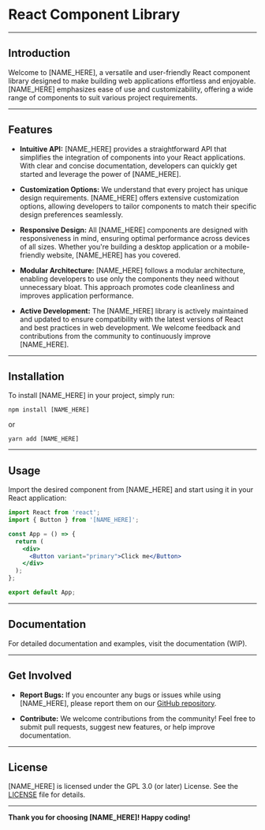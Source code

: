 # React Component Library

---

## Introduction

Welcome to [NAME_HERE], a versatile and user-friendly React component library designed to make building web applications effortless and enjoyable. [NAME_HERE] emphasizes ease of use and customizability, offering a wide range of components to suit various project requirements.

---

## Features

- **Intuitive API:** [NAME_HERE] provides a straightforward API that simplifies the integration of components into your React applications. With clear and concise documentation, developers can quickly get started and leverage the power of [NAME_HERE].

- **Customization Options:** We understand that every project has unique design requirements. [NAME_HERE] offers extensive customization options, allowing developers to tailor components to match their specific design preferences seamlessly.

- **Responsive Design:** All [NAME_HERE] components are designed with responsiveness in mind, ensuring optimal performance across devices of all sizes. Whether you're building a desktop application or a mobile-friendly website, [NAME_HERE] has you covered.

- **Modular Architecture:** [NAME_HERE] follows a modular architecture, enabling developers to use only the components they need without unnecessary bloat. This approach promotes code cleanliness and improves application performance.

- **Active Development:** The [NAME_HERE] library is actively maintained and updated to ensure compatibility with the latest versions of React and best practices in web development. We welcome feedback and contributions from the community to continuously improve [NAME_HERE].

---

## Installation

To install [NAME_HERE] in your project, simply run:

```
npm install [NAME_HERE]
```

or

```
yarn add [NAME_HERE]
```

---

## Usage

Import the desired component from [NAME_HERE] and start using it in your React application:

```jsx
import React from 'react';
import { Button } from '[NAME_HERE]';

const App = () => {
  return (
    <div>
      <Button variant="primary">Click me</Button>
    </div>
  );
};

export default App;
```

---

## Documentation

For detailed documentation and examples, visit the documentation (WIP).

---

## Get Involved

- **Report Bugs:** If you encounter any bugs or issues while using [NAME_HERE], please report them on our [GitHub repository](https://github.com/NickBevers/react-components/issues).

- **Contribute:** We welcome contributions from the community! Feel free to submit pull requests, suggest new features, or help improve documentation.

---

## License

[NAME_HERE] is licensed under the GPL 3.0 (or later) License. See the [LICENSE](https://github.com/NickBevers/react-components/blob/main/LICENSE) file for details.

---

**Thank you for choosing [NAME_HERE]! Happy coding!**
